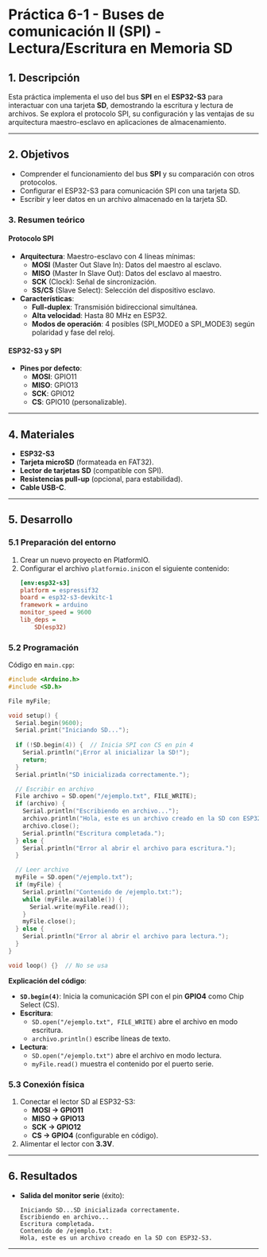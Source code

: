 
# **Práctica 6-1 - Buses de comunicación II (SPI) - Lectura/Escritura en Memoria SD**  

## **1. Descripción**  
Esta práctica implementa el uso del bus **SPI** en el **ESP32-S3** para interactuar con una tarjeta **SD**, demostrando la escritura y lectura de archivos. Se explora el protocolo SPI, su configuración y las ventajas de su arquitectura maestro-esclavo en aplicaciones de almacenamiento.  

---

## **2. Objetivos**  
- Comprender el funcionamiento del bus **SPI** y su comparación con otros protocolos.  
- Configurar el ESP32-S3 para comunicación SPI con una tarjeta SD.  
- Escribir y leer datos en un archivo almacenado en la tarjeta SD.  

### **3. Resumen teórico**  
#### **Protocolo SPI**  
- **Arquitectura**: Maestro-esclavo con 4 líneas mínimas:  
  - **MOSI** (Master Out Slave In): Datos del maestro al esclavo.  
  - **MISO** (Master In Slave Out): Datos del esclavo al maestro.  
  - **SCK** (Clock): Señal de sincronización.  
  - **SS/CS** (Slave Select): Selección del dispositivo esclavo.  
- **Características**:  
  - **Full-duplex**: Transmisión bidireccional simultánea.  
  - **Alta velocidad**: Hasta 80 MHz en ESP32.  
  - **Modos de operación**: 4 posibles (SPI_MODE0 a SPI_MODE3) según polaridad y fase del reloj.  

#### **ESP32-S3 y SPI**  
- **Pines por defecto**:  
  - **MOSI**: GPIO11  
  - **MISO**: GPIO13  
  - **SCK**: GPIO12  
  - **CS**: GPIO10 (personalizable).  

---

## **4. Materiales**  
- **ESP32-S3**  
- **Tarjeta microSD** (formateada en FAT32).  
- **Lector de tarjetas SD** (compatible con SPI).  
- **Resistencias pull-up** (opcional, para estabilidad).  
- **Cable USB-C**.  

---

## **5. Desarrollo**  

### **5.1 Preparación del entorno**
1. Crear un nuevo proyecto en PlatformIO.  
2. Configurar el archivo `platformio.ini`con el siguiente contenido:  
   ```ini
   [env:esp32-s3]
   platform = espressif32
   board = esp32-s3-devkitc-1
   framework = arduino
   monitor_speed = 9600
   lib_deps =
       SD(esp32)
   ```  

### **5.2 Programación**  
Código en `main.cpp`:  
```cpp
#include <Arduino.h>
#include <SD.h>

File myFile;

void setup() {
  Serial.begin(9600);
  Serial.print("Iniciando SD...");
  
  if (!SD.begin(4)) {  // Inicia SPI con CS en pin 4
    Serial.println("¡Error al inicializar la SD!");
    return;
  }
  Serial.println("SD inicializada correctamente.");

  // Escribir en archivo
  File archivo = SD.open("/ejemplo.txt", FILE_WRITE);
  if (archivo) {
    Serial.println("Escribiendo en archivo...");
    archivo.println("Hola, este es un archivo creado en la SD con ESP32-S3.");
    archivo.close();
    Serial.println("Escritura completada.");
  } else {
    Serial.println("Error al abrir el archivo para escritura.");
  }

  // Leer archivo
  myFile = SD.open("/ejemplo.txt");
  if (myFile) {
    Serial.println("Contenido de /ejemplo.txt:");
    while (myFile.available()) {
      Serial.write(myFile.read());
    }
    myFile.close();
  } else {
    Serial.println("Error al abrir el archivo para lectura.");
  }
}

void loop() {}  // No se usa
```  

**Explicación del código**:  
- **`SD.begin(4)`**: Inicia la comunicación SPI con el pin **GPIO4** como Chip Select (CS).  
- **Escritura**:  
  - `SD.open("/ejemplo.txt", FILE_WRITE)` abre el archivo en modo escritura.  
  - `archivo.println()` escribe líneas de texto.  
- **Lectura**:  
  - `SD.open("/ejemplo.txt")` abre el archivo en modo lectura.  
  - `myFile.read()` muestra el contenido por el puerto serie.  

### **5.3 Conexión física**  
1. Conectar el lector SD al ESP32-S3:  
   - **MOSI → GPIO11**  
   - **MISO → GPIO13**  
   - **SCK → GPIO12**  
   - **CS → GPIO4** (configurable en código).  
2. Alimentar el lector con **3.3V**.  

---

## **6. Resultados**  
- **Salida del monitor serie** (éxito):  
  ```plaintext
  Iniciando SD...SD inicializada correctamente.
  Escribiendo en archivo...
  Escritura completada.
  Contenido de /ejemplo.txt:
  Hola, este es un archivo creado en la SD con ESP32-S3.
  ```  
---

